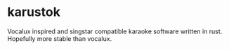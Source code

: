 # karustok
Vocalux inspired and singstar compatible karaoke software written in rust. Hopefully more stable than vocalux.

